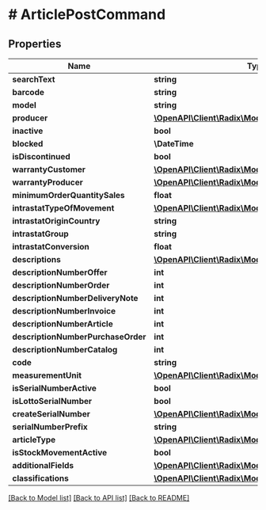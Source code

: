 # # ArticlePostCommand

## Properties

Name | Type | Description | Notes
------------ | ------------- | ------------- | -------------
**searchText** | **string** |  | [optional]
**barcode** | **string** |  | [optional]
**model** | **string** |  | [optional]
**producer** | [**\OpenAPI\Client\Radix\Model\IdCode**](IdCode.md) |  | [optional]
**inactive** | **bool** |  | [optional]
**blocked** | **\DateTime** |  | [optional]
**isDiscontinued** | **bool** |  | [optional]
**warrantyCustomer** | [**\OpenAPI\Client\Radix\Model\IdCode**](IdCode.md) |  | [optional]
**warrantyProducer** | [**\OpenAPI\Client\Radix\Model\IdCode**](IdCode.md) |  | [optional]
**minimumOrderQuantitySales** | **float** |  | [optional]
**intrastatTypeOfMovement** | [**\OpenAPI\Client\Radix\Model\IntrastatMovingtype**](IntrastatMovingtype.md) |  | [optional]
**intrastatOriginCountry** | **string** |  | [optional]
**intrastatGroup** | **string** |  | [optional]
**intrastatConversion** | **float** |  | [optional]
**descriptions** | [**\OpenAPI\Client\Radix\Model\Description[]**](Description.md) |  | [optional]
**descriptionNumberOffer** | **int** |  | [optional]
**descriptionNumberOrder** | **int** |  | [optional]
**descriptionNumberDeliveryNote** | **int** |  | [optional]
**descriptionNumberInvoice** | **int** |  | [optional]
**descriptionNumberArticle** | **int** |  | [optional]
**descriptionNumberPurchaseOrder** | **int** |  | [optional]
**descriptionNumberCatalog** | **int** |  | [optional]
**code** | **string** |  | [optional]
**measurementUnit** | [**\OpenAPI\Client\Radix\Model\IdCode**](IdCode.md) |  | [optional]
**isSerialNumberActive** | **bool** |  | [optional]
**isLottoSerialNumber** | **bool** |  | [optional]
**createSerialNumber** | [**\OpenAPI\Client\Radix\Model\CreateSntype**](CreateSntype.md) |  | [optional]
**serialNumberPrefix** | **string** |  | [optional]
**articleType** | [**\OpenAPI\Client\Radix\Model\Articletype**](Articletype.md) |  | [optional]
**isStockMovementActive** | **bool** |  | [optional]
**additionalFields** | [**\OpenAPI\Client\Radix\Model\AdditionalFieldBase[]**](AdditionalFieldBase.md) |  | [optional]
**classifications** | [**\OpenAPI\Client\Radix\Model\ClassificationV1Base[]**](ClassificationV1Base.md) |  | [optional]

[[Back to Model list]](../../README.md#models) [[Back to API list]](../../README.md#endpoints) [[Back to README]](../../README.md)
